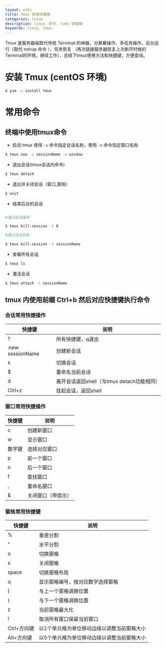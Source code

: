 ```yaml
---
layout: wiki
title: Tmux 常用快捷键
categories: linux
description: linux　命令, tumx 快捷键
keywords: linux, tmux,
---
```


Tmux 是服务器端取代传统 Terminal 的神器，分屏幕操作，多任务操作，后台运行（取代 nohup 命令 ），任务恢复
（再次链接服务器恢复上次断开时候的Terminal的环境，继续工作），总结下tmux使用方法和快捷键，方便查询。

# 安装 Tmux (centOS 环境)

```bash
$ yum -y install tmux
```

# 常用命令

## 终端中使用tmux命令

* 启动 tmux 使用 `-s` 命令指定会话名称，使用 `-n` 命令指定窗口名称

```bash
$ tmux new -s sessionName -n window
```

* 退出会话(tmux会话内命令)

```bash
$ tmux detach
```

* 退出并关闭会话（窗口,窗格）

```bash
$ exit
```
* 结束后台的会话

```bash

#通过会话编号

$ tmux kill-session -t 0

#通过会话名称

$ tmux kill-session -t sessionName 

```

* 查看所有会话
```bash
$ tmux ls
```

* 激活会话

```bash
$ tmux attach -t sessionName
```



## tmux 内使用前缀 Ctrl+b 然后对应快捷键执行命令

### 会话常用快捷操作

|  快捷键 | 说明     |
|--------|---------|
|  ? | 所有快捷键，q退出  |
|  :new sessionName | 创建新会话  |
| s  |  切换会话 |
| $  |  重命名当前会话 |
| d  | 离开会话返回shell（与tmux detach功能相同）|
| Ctrl+z| 挂起会话，返回shell |

### 窗口常用快捷操作

|  快捷键 | 说明     |
|--------|---------|
| c | 创建新窗口  |
| w  | 显示窗口 |
| 数字键  | 选择对应窗口 |
| p  | 前一个窗口  |
| n  | 后一个窗口  |
| f  | 查找窗口  |
| ,  | 重命名窗口  |
| &  | 关闭窗口（带提示）  |

### 窗格常用快捷键

|  快捷键 | 说明     |
|--------|---------|
| %  | 垂直分割  |
| "  | 水平分割 |
| o  | 切换窗格  |
| x  | 关闭窗格  |
| space  | 切换窗格布局  |
| q  | 显示窗格编号，按对应数字选择窗格  |
| {  | 与上一个窗格调换位置  |
| }  | 与下一个窗格调换位置  |
| z  | 当前窗格最大化  |
| !  | 取消所有窗口保留当前窗口  |
| Ctrl+方向键  | 以1个单元格为单位移动边缘以调整当前窗格大小 |
| Alt+方向键  | 以5个单元格为单位移动边缘以调整当前窗格大小 |